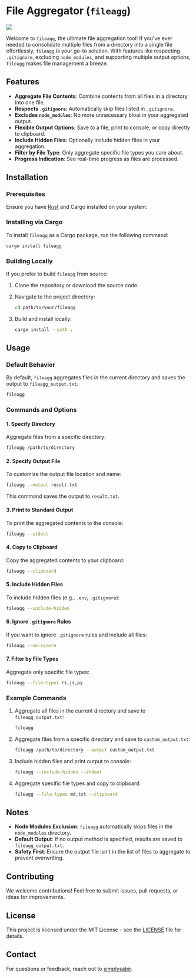 
# File Aggregator (`fileagg`)
![](https://i.imgur.com/bHEFnTd.png)

Welcome to `fileagg`, the ultimate file aggregation tool! If you've ever needed to consolidate multiple files from a directory into a single file effortlessly, `fileagg` is your go-to solution. With features like respecting `.gitignore`, excluding `node_modules`, and supporting multiple output options, `fileagg` makes file management a breeze.

## Features

- **Aggregate File Contents**: Combine contents from all files in a directory into one file.
- **Respects `.gitignore`**: Automatically skip files listed in `.gitignore`.
- **Excludes `node_modules`**: No more unnecessary bloat in your aggregated output.
- **Flexible Output Options**: Save to a file, print to console, or copy directly to clipboard.
- **Include Hidden Files**: Optionally include hidden files in your aggregation.
- **Filter by File Type**: Only aggregate specific file types you care about.
- **Progress Indication**: See real-time progress as files are processed.

## Installation

### Prerequisites

Ensure you have [Rust](https://www.rust-lang.org/tools/install) and Cargo installed on your system.

### Installing via Cargo

To install `fileagg` as a Cargo package, run the following command:

```bash
cargo install fileagg
```

### Building Locally

If you prefer to build `fileagg` from source:

1. Clone the repository or download the source code.

2. Navigate to the project directory:

   ```bash
   cd path/to/your/fileagg
   ```

3. Build and install locally:

   ```bash
   cargo install --path .
   ```

## Usage

### Default Behavior

By default, `fileagg` aggregates files in the current directory and saves the output to `fileagg_output.txt`.

```bash
fileagg
```

### Commands and Options

#### 1. Specify Directory

Aggregate files from a specific directory:

```bash
fileagg /path/to/directory
```

#### 2. Specify Output File

To customize the output file location and name:

```bash
fileagg --output result.txt
```

This command saves the output to `result.txt`.

#### 3. Print to Standard Output

To print the aggregated contents to the console:

```bash
fileagg --stdout
```

#### 4. Copy to Clipboard

Copy the aggregated contents to your clipboard:

```bash
fileagg --clipboard
```

#### 5. Include Hidden Files

To include hidden files (e.g., `.env`, `.gitignore`):

```bash
fileagg --include-hidden
```

#### 6. Ignore `.gitignore` Rules

If you want to ignore `.gitignore` rules and include all files:

```bash
fileagg --no-ignore
```

#### 7. Filter by File Types

Aggregate only specific file types:

```bash
fileagg --file-types rs,js,py
```

### Example Commands

1. Aggregate all files in the current directory and save to `fileagg_output.txt`:

   ```bash
   fileagg
   ```

2. Aggregate files from a specific directory and save to `custom_output.txt`:

   ```bash
   fileagg /path/to/directory --output custom_output.txt
   ```

3. Include hidden files and print output to console:

   ```bash
   fileagg --include-hidden --stdout
   ```

4. Aggregate specific file types and copy to clipboard:

   ```bash
   fileagg --file-types md,txt --clipboard
   ```

## Notes

- **Node Modules Exclusion**: `fileagg` automatically skips files in the `node_modules` directory.
- **Default Output**: If no output method is specified, results are saved to `fileagg_output.txt`.
- **Safety First**: Ensure the output file isn't in the list of files to aggregate to prevent overwriting.

## Contributing

We welcome contributions! Feel free to submit issues, pull requests, or ideas for improvements.

## License

This project is licensed under the MIT License - see the [LICENSE](LICENSE.md) file for details.

## Contact

For questions or feedback, reach out to [simplysabir](https://github.com/simplysabir).

